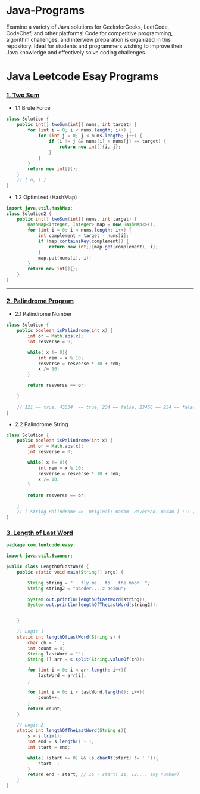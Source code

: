 # Java-Programs
Examine a variety of Java solutions for GeeksforGeeks, LeetCode, CodeChef, and other platforms! Code for competitive programming, algorithm challenges, and interview preparation is organized in this repository. Ideal for students and programmers wishing to improve their Java knowledge and effectively solve coding challenges.


# Java Leetcode Esay Programs
### [1. Two Sum](https://leetcode.com/problems/two-sum/)

- 1.1 Brute Force
```java
class Solution {
    public int[] twoSum(int[] nums, int target) {
        for (int i = 0; i < nums.length; i++) {
            for (int j = 0; j < nums.length; j++) {
                if (i != j && nums[i] + nums[j] == target) {
                    return new int[]{i, j};
                }
            }
        }
        return new int[]{};
    }
    // [ 0, 1 ]
}
```
- 1.2 Optimized (HashMap)
````java
import java.util.HashMap;
class Solution2 {
    public int[] twoSum(int[] nums, int target) {
        HashMap<Integer, Integer> map = new HashMap<>();
        for (int i = 0; i < nums.length; i++) {
            int complement = target - nums[i];
            if (map.containsKey(complement)) {
                return new int[]{map.get(complement), i};
            }
            map.put(nums[i], i);
        }
        return new int[]{};
    }
}
````
---
### [2. Palindrome Program](https://leetcode.com/problems/palindrome-number/)

- 2.1 Palindrome Number
```java
class Solution {
    public boolean isPalindrome(int x) {
        int or = Math.abs(x);
        int resverse = 0;

        while( x != 0){
            int rem = x % 10;
            resverse = resverse * 10 + rem;
            x /= 10;
        }

        return resverse == or;

    }
    
    // 121 == true, 43334  == true, 234 == false, 23456 == 234 == false
}
```
- 2.2 Palindrome String
```java
class Solution {
    public boolean isPalindrome(int x) {
        int or = Math.abs(x);
        int resverse = 0;

        while( x != 0){
            int rem = x % 10;
            resverse = resverse * 10 + rem;
            x /= 10;
        }

        return resverse == or;

    }
    // [ String Palindrome =>  Original: madam  Reversed: madam ] ::: [ Original: moon  Reversed: noom == false ]
}
```

### [3. Length of Last Word](https://leetcode.com/problems/length-of-last-word)

````java
package com.leetcode.easy;

import java.util.Scanner;

public class LengthOfLastWord {
    public static void main(String[] args) {

        String string = "   fly me   to   the moon  ";
        String string2 = "abcder....z aeiou";

        System.out.println(lengthOfLastWord(string));
        System.out.println(lengthOfTheLastWord(string2));


    }

    // Logic 1
    static int lengthOfLastWord(String s) {
        char ch = ' ';
        int count = 0;
        String lastWord = "";
        String [] arr = s.split(String.valueOf(ch));

        for (int i = 0; i < arr.length; i++){
            lastWord = arr[i];
        }

        for (int i = 0; i < lastWord.length(); i++){
            count++;
        }
        return count;
    }

    // Logic 2
    static int lengthOfTheLastWord(String s){
        s = s.trim();
        int end = s.length() - 1;
        int start = end;

        while( (start >= 0) && (s.charAt(start) != ' ')){
            start--;
        }
        return end - start; // 16 - start( 11, 12.... any number)
    }
}


````

